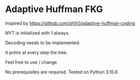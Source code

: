 # Adaptive Huffman FKG
Inspired by https://github.com/sh1r0/adaptive-huffman-coding

NYT is initialized with 1 always.

Decoding needs to be implemented.

It prints at every step the tree.

Feel free to use / change

No prerequisites are required.
Tested on Python 3.10.6
